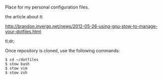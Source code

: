 Place for my personal configuration files.

the article about it: 

http://brandon.invergo.net/news/2012-05-26-using-gnu-stow-to-manage-your-dotfiles.html


tl;dr;

Once repository is cloned, use the following commands:
```
$ cd ~/dotfiles
$ stow bash
$ stow vim
$ stow zsh
```
